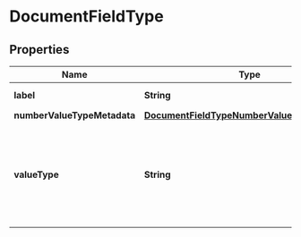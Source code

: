 
# DocumentFieldType

## Properties
Name | Type | Description | Notes
------------ | ------------- | ------------- | -------------
**label** | **String** | Descriptive name of this field type. | 
**numberValueTypeMetadata** | [**DocumentFieldTypeNumberValueTypeMetadata**](DocumentFieldTypeNumberValueTypeMetadata.md) |  |  [optional]
**valueType** | **String** | The kind of value that can be submitted for this fieldType. It should be either ValueType_Number, ValueType_String, or ValueType_Photo. | 



